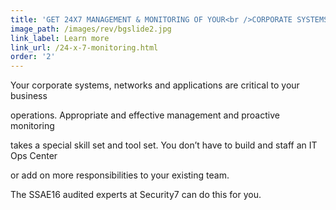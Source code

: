 ```yaml
---
title: 'GET 24X7 MANAGEMENT & MONITORING OF YOUR<br />CORPORATE SYSTEMS, NETWORKS AND APPLICATIONS.'
image_path: /images/rev/bgslide2.jpg
link_label: Learn more
link_url: /24-x-7-monitoring.html
order: '2'
---
```



Your corporate systems, networks and applications are critical to your business

operations. Appropriate and effective management and proactive monitoring

takes a special skill set and tool set. You don’t have to build and staff an IT Ops Center

or add on more responsibilities to your existing team.

The SSAE16 audited experts at Security7 can do this for you.
